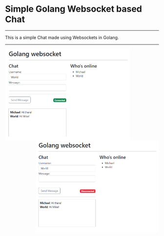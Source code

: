 # Simple Golang Websocket based Chat
<hr>
This is a simple Chat made using Websockets in Golang.
<hr>
<img src="/git-img/demo.png?raw=true" align="left" height="300" alt="Demo online" />
<img src="/git-img/demo-disconnected.png?raw=true" align="right" height="300" alt="Demo offline" />
